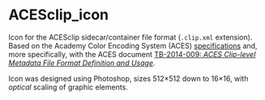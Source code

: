 # ACESclip_icon
Icon for the ACESclip sidecar/container file format (`.clip.xml` extension).
Based on the Academy Color Encoding System (ACES) [specifications](https://github.com/ampas/) and, more specifically, with the 
ACES document [TB-2014-009: _ACES Clip-level Metadata File Format Definition and Usage_](http://j.mp/TB-2014-009]).

Icon was designed using Photoshop, sizes 512×512 down to 16×16, with _optical_ scaling of graphic elements.
